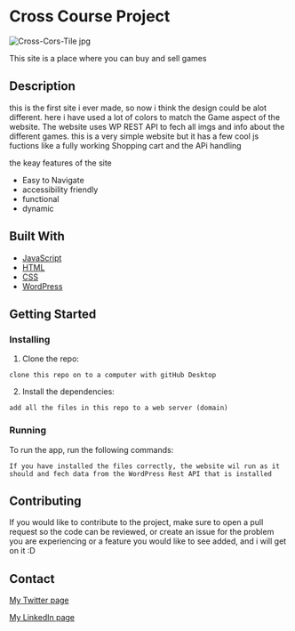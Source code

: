# Cross Course Project

![Cross-Cors-Tile jpg](https://user-images.githubusercontent.com/61602808/172824562-ee621512-69a8-41ab-9284-6b15b300aad6.jpg)

This site is a place where you can buy and sell games

## Description
this is the first site i ever made, so now i think the design could be alot different. here i have used a lot of colors to match the Game aspect of the website.
The website uses WP REST API to fech all imgs and info about the different games. 
this is a very simple website but it has a few cool js fuctions like a fully working Shopping cart and the APi handling 


the keay features of the site

- Easy to Navigate
- accessibility friendly
- functional
- dynamic

## Built With

- [JavaScript](https://www.javascript.com/)
- [HTML](https://whatwg.org/)
- [CSS](https://www.w3.org/)
- [WordPress](https://wordpress.com/)

## Getting Started

### Installing

1. Clone the repo:

```
clone this repo on to a computer with gitHub Desktop
```

2. Install the dependencies:

```
add all the files in this repo to a web server (domain)
```

### Running

To run the app, run the following commands:

```
If you have installed the files correctly, the website wil run as it should and fech data from the WordPress Rest API that is installed
```

## Contributing

If you would like to contribute to the project, make sure to open a pull request so the code can be reviewed, or create an issue for the problem you are experiencing or a feature you would like to see added, and i will get on it :D

## Contact

[My Twitter page](https://twitter.com/RonJohansen7)

[My LinkedIn page](https://www.linkedin.com/in/ron-johansen-863132226/)
